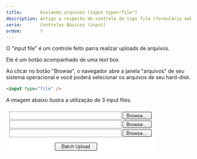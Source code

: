 ```yaml
---
title:       Enviando arquivos (input type="file")
description: Artigo a respeito do controle do tipo file (formulário web) - HTML e CSS
serie:       Controles Básicos (input)
ordem:       7
---
```



O "input file" é um controle feito parra realizar uploads de arquivos.

Ele é um botão acompanhado de uma text box.

Ao clicar no botão "Browse", o navegador abre a janela "arquivos" de seu sistema operacional e você poderá selecionar os arquivos de seu hard-disk.

```html
<input type="file" />
```

A imagem abaixo ilustra a utilização de 3 input files.

![Ilustração de um campo input file](input-file.jpg "Ilustração de um campo input file")

